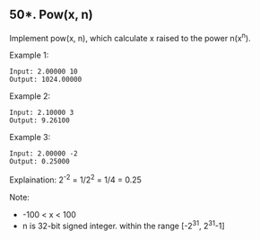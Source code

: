 50*. Pow(x, n)
---
Implement pow(x, n), which calculate x raised to the power n(x<sup>n</sup>).

Example 1:
```
Input: 2.00000 10
Output: 1024.00000
```

Example 2:
```
Input: 2.10000 3
Output: 9.26100
```

Example 3:
```
Input: 2.00000 -2
Output: 0.25000
```
Explaination: 2<sup>-2</sup> = 1/2<sup>2</sup> = 1/4 = 0.25

Note:
- -100 < x < 100
- n is 32-bit signed integer. within the range [-2<sup>31</sup>, 2<sup>31</sup>-1] 